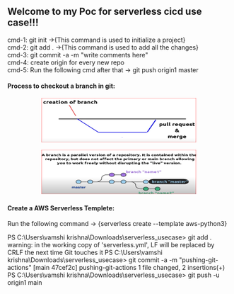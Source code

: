<h2>Welcome to my Poc for serverless cicd use case!!!</h2>
<p>cmd-1: git init ->{This command is used to initialize a project}</br>
   cmd-2: git add . ->{This command is used to add all the changes}</br>
   cmd-3: git commit -a -m "write comments here"</br>
   cmd-4: create origin for every new repo</br>
   cmd-5: Run the following cmd after that -> git push origin1 master</p>
<h4>Process to checkout a branch in git:</h4>
<p align="center">
  <img src="images/brach_creation.png" width="350" height="100"  alt="braching on git">
</p>
<p align="center">
  <img src="images/brach_creation_2.png" width="350" height="100"  alt="braching on git">
</p>

<h4>Create a AWS Serverless Templete:</h4>
<p>
    Run the following command -> {serverless create --template aws-python3} 
</p>

<p>
PS C:\Users\vamshi krishna\Downloads\serverless_usecase> git add .
warning: in the working copy of 'serverless.yml', LF will be replaced by CRLF the next time Git touches it
PS C:\Users\vamshi krishna\Downloads\serverless_usecase> git commit -a -m "pushing-git-actions"
[main 47cef2c] pushing-git-actions
 1 file changed, 2 insertions(+)
PS C:\Users\vamshi krishna\Downloads\serverless_usecase> git push -u origin1 main
</p>